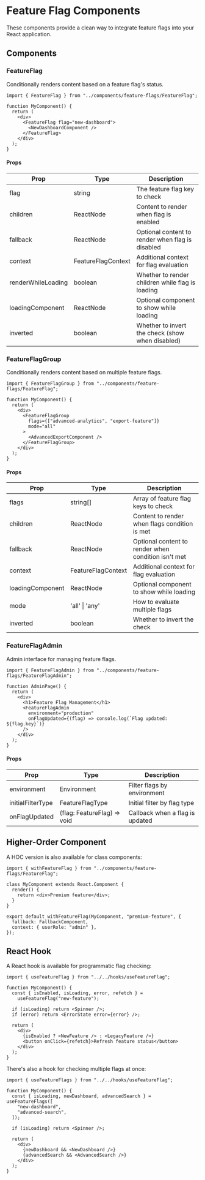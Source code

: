 # Feature Flag Components

These components provide a clean way to integrate feature flags into your React application.

## Components

### FeatureFlag

Conditionally renders content based on a feature flag's status.

```tsx
import { FeatureFlag } from "../components/feature-flags/FeatureFlag";

function MyComponent() {
  return (
    <div>
      <FeatureFlag flag="new-dashboard">
        <NewDashboardComponent />
      </FeatureFlag>
    </div>
  );
}
```

#### Props

| Prop               | Type               | Description                                      |
| ------------------ | ------------------ | ------------------------------------------------ |
| flag               | string             | The feature flag key to check                    |
| children           | ReactNode          | Content to render when flag is enabled           |
| fallback           | ReactNode          | Optional content to render when flag is disabled |
| context            | FeatureFlagContext | Additional context for flag evaluation           |
| renderWhileLoading | boolean            | Whether to render children while flag is loading |
| loadingComponent   | ReactNode          | Optional component to show while loading         |
| inverted           | boolean            | Whether to invert the check (show when disabled) |

### FeatureFlagGroup

Conditionally renders content based on multiple feature flags.

```tsx
import { FeatureFlagGroup } from "../components/feature-flags/FeatureFlag";

function MyComponent() {
  return (
    <div>
      <FeatureFlagGroup
        flags={["advanced-analytics", "export-feature"]}
        mode="all"
      >
        <AdvancedExportComponent />
      </FeatureFlagGroup>
    </div>
  );
}
```

#### Props

| Prop             | Type               | Description                                         |
| ---------------- | ------------------ | --------------------------------------------------- |
| flags            | string[]           | Array of feature flag keys to check                 |
| children         | ReactNode          | Content to render when flags condition is met       |
| fallback         | ReactNode          | Optional content to render when condition isn't met |
| context          | FeatureFlagContext | Additional context for flag evaluation              |
| loadingComponent | ReactNode          | Optional component to show while loading            |
| mode             | 'all' \| 'any'     | How to evaluate multiple flags                      |
| inverted         | boolean            | Whether to invert the check                         |

### FeatureFlagAdmin

Admin interface for managing feature flags.

```tsx
import { FeatureFlagAdmin } from "../components/feature-flags/FeatureFlagAdmin";

function AdminPage() {
  return (
    <div>
      <h1>Feature Flag Management</h1>
      <FeatureFlagAdmin
        environment="production"
        onFlagUpdated={(flag) => console.log(`Flag updated: ${flag.key}`)}
      />
    </div>
  );
}
```

#### Props

| Prop              | Type                        | Description                     |
| ----------------- | --------------------------- | ------------------------------- |
| environment       | Environment                 | Filter flags by environment     |
| initialFilterType | FeatureFlagType             | Initial filter by flag type     |
| onFlagUpdated     | (flag: FeatureFlag) => void | Callback when a flag is updated |

## Higher-Order Component

A HOC version is also available for class components:

```tsx
import { withFeatureFlag } from "../components/feature-flags/FeatureFlag";

class MyComponent extends React.Component {
  render() {
    return <div>Premium feature</div>;
  }
}

export default withFeatureFlag(MyComponent, "premium-feature", {
  fallback: FallbackComponent,
  context: { userRole: "admin" },
});
```

## React Hook

A React hook is available for programmatic flag checking:

```tsx
import { useFeatureFlag } from "../../hooks/useFeatureFlag";

function MyComponent() {
  const { isEnabled, isLoading, error, refetch } =
    useFeatureFlag("new-feature");

  if (isLoading) return <Spinner />;
  if (error) return <ErrorState error={error} />;

  return (
    <div>
      {isEnabled ? <NewFeature /> : <LegacyFeature />}
      <button onClick={refetch}>Refresh feature status</button>
    </div>
  );
}
```

There's also a hook for checking multiple flags at once:

```tsx
import { useFeatureFlags } from "../../hooks/useFeatureFlag";

function MyComponent() {
  const { isLoading, newDashboard, advancedSearch } = useFeatureFlags([
    "new-dashboard",
    "advanced-search",
  ]);

  if (isLoading) return <Spinner />;

  return (
    <div>
      {newDashboard && <NewDashboard />}
      {advancedSearch && <AdvancedSearch />}
    </div>
  );
}
```
